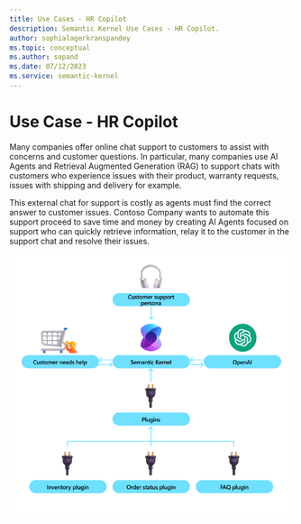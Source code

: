 ```yaml
---
title: Use Cases - HR Copilot
description: Semantic Kernel Use Cases - HR Copilot.
author: sophialagerkranspandey
ms.topic: conceptual
ms.author: sopand
ms.date: 07/12/2023
ms.service: semantic-kernel
---
```


# Use Case - HR Copilot

Many companies offer online chat support to customers to assist with concerns and customer questions. In particular, many companies use AI Agents and Retrieval Augmented Generation (RAG) to support chats with customers who experience issues with their product, warranty requests, issues with shipping and delivery for example.  

This external chat for support is costly as agents must find the correct answer to customer issues. Contoso Company wants to automate this support proceed to save time and money by creating AI Agents focused on support who can quickly retrieve information, relay it to the customer in the support chat and resolve their issues. 

![Semantic Kernel HR Copilot](../media/UseCases_CustomerSupport.png)